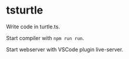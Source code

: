 # tsturtle

Write code in turtle.ts.

Start compiler with `npm run run`.

Start webserver with VSCode plugin live-server.
